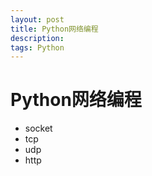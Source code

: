 ```yaml
---
layout: post
title: Python网络编程
description: 
tags: Python
---
```

# Python网络编程
- socket
- tcp
- udp
- http
